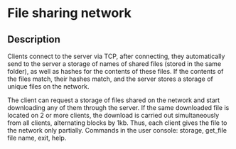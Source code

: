 # File sharing network

## Description

Clients connect to the server via TCP, after connecting,
they automatically send to the server a storage of names
of shared files (stored in the same folder), as well as hashes for
the contents of these files. If the contents of the files match,
their hashes match, and the server stores a storage of unique files on the
network.

The client can request a storage of files shared on the network
and start downloading any of them through the server. If
the same downloaded file is located on 2 or more clients,
the download is carried out simultaneously from all clients, alternating blocks by
1kb. Thus, each client gives the file to the network only partially.
Commands in the user console: storage, get_file file name, exit, help.
